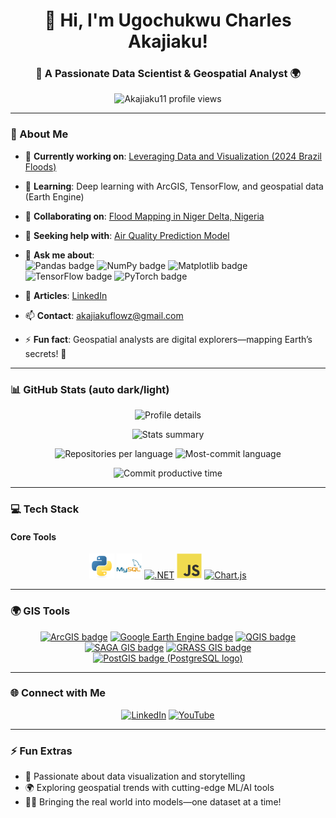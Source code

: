 <div align="center">

<h1>👋 Hi, I'm Ugochukwu Charles Akajiaku!</h1>
<h3>🌟 A Passionate Data Scientist & Geospatial Analyst 🌍</h3>

<p>
  <img src="https://komarev.com/ghpvc/?username=Akajiaku11&label=Profile%20views&color=blueviolet&style=flat" alt="Akajiaku11 profile views" />
</p>

</div>

---

### 🚀 About Me

- 🔭 <strong>Currently working on</strong>: <a href="https://github.com/Akajiaku11/Leveraging-Data-and-Visualization-to-Understand-the-2024-Brazil-Floods">Leveraging Data and Visualization (2024 Brazil Floods)</a>  
- 🌱 <strong>Learning</strong>: Deep learning with ArcGIS, TensorFlow, and geospatial data (Earth Engine)  
- 👯 <strong>Collaborating on</strong>: <a href="https://github.com/Akajiaku11/Flood-Mapping-and-Monitoring-in-Niger-Delta-Nigeria-">Flood Mapping in Niger Delta, Nigeria</a>  
- 🤝 <strong>Seeking help with</strong>: <a href="https://github.com/Akajiaku11/Air-Quality-Prediction-Model">Air Quality Prediction Model</a>  
- 💬 <strong>Ask me about</strong>:  
  <img src="https://img.shields.io/badge/Pandas-150458?style=for-the-badge&logo=pandas&logoColor=white" alt="Pandas badge" />
  <img src="https://img.shields.io/badge/NumPy-013243?style=for-the-badge&logo=numpy&logoColor=white" alt="NumPy badge" />
  <img src="https://img.shields.io/badge/Matplotlib-235A9D?style=for-the-badge&logo=matplotlib&logoColor=white" alt="Matplotlib badge" />
  <img src="https://img.shields.io/badge/TensorFlow-FF6F00?style=for-the-badge&logo=tensorflow&logoColor=white" alt="TensorFlow badge" />
  <img src="https://img.shields.io/badge/PyTorch-EE4C2C?style=for-the-badge&logo=pytorch&logoColor=white" alt="PyTorch badge" />

- 📝 <strong>Articles</strong>: <a href="https://www.linkedin.com/in/akajiaku">LinkedIn</a>  
- 📫 <strong>Contact</strong>: <a href="mailto:akajiakuflowz@gmail.com">akajiakuflowz@gmail.com</a>  
- ⚡ <strong>Fun fact</strong>: Geospatial analysts are digital explorers—mapping Earth’s secrets! 🌌

---

### 📊 GitHub Stats (auto dark/light)

<p align="center">
  <picture>
    <source media="(prefers-color-scheme: dark)" srcset="https://raw.githubusercontent.com/Akajiaku11/Akajiaku11/main/profile-summary-card-output/radical/0-profile-details.svg">
    <source media="(prefers-color-scheme: light)" srcset="https://raw.githubusercontent.com/Akajiaku11/Akajiaku11/main/profile-summary-card-output/github/0-profile-details.svg">
    <img alt="Profile details" src="https://raw.githubusercontent.com/Akajiaku11/Akajiaku11/main/profile-summary-card-output/radical/0-profile-details.svg">
  </picture>
</p>

<p align="center">
  <picture>
    <source media="(prefers-color-scheme: dark)" srcset="https://raw.githubusercontent.com/Akajiaku11/Akajiaku11/main/profile-summary-card-output/radical/3-stats.svg">
    <source media="(prefers-color-scheme: light)" srcset="https://raw.githubusercontent.com/Akajiaku11/Akajiaku11/main/profile-summary-card-output/github/3-stats.svg">
    <img alt="Stats summary" src="https://raw.githubusercontent.com/Akajiaku11/Akajiaku11/main/profile-summary-card-output/radical/3-stats.svg">
  </picture>
</p>

<p align="center">
  <picture>
    <source media="(prefers-color-scheme: dark)" srcset="https://raw.githubusercontent.com/Akajiaku11/Akajiaku11/main/profile-summary-card-output/radical/1-repos-per-language.svg">
    <source media="(prefers-color-scheme: light)" srcset="https://raw.githubusercontent.com/Akajiaku11/Akajiaku11/main/profile-summary-card-output/github/1-repos-per-language.svg">
    <img alt="Repositories per language" src="https://raw.githubusercontent.com/Akajiaku11/Akajiaku11/main/profile-summary-card-output/radical/1-repos-per-language.svg">
  </picture>

  <picture>
    <source media="(prefers-color-scheme: dark)" srcset="https://raw.githubusercontent.com/Akajiaku11/Akajiaku11/main/profile-summary-card-output/radical/2-most-commit-language.svg">
    <source media="(prefers-color-scheme: light)" srcset="https://raw.githubusercontent.com/Akajiaku11/Akajiaku11/main/profile-summary-card-output/github/2-most-commit-language.svg">
    <img alt="Most-commit language" src="https://raw.githubusercontent.com/Akajiaku11/Akajiaku11/main/profile-summary-card-output/radical/2-most-commit-language.svg">
  </picture>
</p>

<p align="center">
  <picture>
    <source media="(prefers-color-scheme: dark)" srcset="https://raw.githubusercontent.com/Akajiaku11/Akajiaku11/main/profile-summary-card-output/radical/4-productive-time.svg">
    <source media="(prefers-color-scheme: light)" srcset="https://raw.githubusercontent.com/Akajiaku11/Akajiaku11/main/profile-summary-card-output/github/4-productive-time.svg">
    <img alt="Commit productive time" src="https://raw.githubusercontent.com/Akajiaku11/Akajiaku11/main/profile-summary-card-output/radical/4-productive-time.svg">
  </picture>
</p>

---

### 💻 Tech Stack

#### Core Tools
<p align="center">
  <a href="https://www.python.org"><img src="https://raw.githubusercontent.com/devicons/devicon/master/icons/python/python-original.svg" alt="Python" width="40" height="40"></a>
  <a href="https://www.mysql.com/"><img src="https://raw.githubusercontent.com/devicons/devicon/master/icons/mysql/mysql-original-wordmark.svg" alt="MySQL" width="40" height="40"></a>
  <a href="https://dotnet.microsoft.com/"><img src="https://raw.githubusercontent.com/devicons/devicon/master/icons/dotnet/dotnet-original.svg" alt=".NET" width="40" height="40"></a>
  <a href="https://developer.mozilla.org/docs/Web/JavaScript"><img src="https://raw.githubusercontent.com/devicons/devicon/master/icons/javascript/javascript-original.svg" alt="JavaScript" width="40" height="40"></a>
  <a href="https://www.chartjs.org"><img src="https://www.chartjs.org/media/logo-title.svg" alt="Chart.js" width="40" height="40"></a>
</p>

---

### 🌍 GIS Tools
<p align="center">
  <a href="https://www.esri.com/en-us/arcgis/products/arcgis-pro/overview"><img src="https://img.shields.io/badge/ArcGIS-FF7F32?style=for-the-badge&logo=arcgis&logoColor=white" alt="ArcGIS badge"></a>
  <a href="https://earthengine.google.com/"><img src="https://img.shields.io/badge/Google%20Earth%20Engine-4285F4?style=for-the-badge&logo=google&logoColor=white" alt="Google Earth Engine badge"></a>
  <a href="https://qgis.org/"><img src="https://img.shields.io/badge/QGIS-A6CE39?style=for-the-badge&logo=qgis&logoColor=white" alt="QGIS badge"></a>
  <a href="https://saga-gis.sourceforge.io/en/index.html"><img src="https://img.shields.io/badge/SAGA%20GIS-005588?style=for-the-badge" alt="SAGA GIS badge"></a>
  <a href="https://grass.osgeo.org/"><img src="https://img.shields.io/badge/GRASS%20GIS-64A33E?style=for-the-badge" alt="GRASS GIS badge"></a>
  <a href="https://postgis.net/"><img src="https://img.shields.io/badge/PostGIS-4F5155?style=for-the-badge&logo=postgresql&logoColor=white" alt="PostGIS badge (PostgreSQL logo)"></a>
</p>

---

### 🌐 Connect with Me
<p align="center">
  <a href="https://linkedin.com/in/akajiaku"><img src="https://img.shields.io/badge/LinkedIn-0A66C2?style=for-the-badge&logo=linkedin&logoColor=white" alt="LinkedIn"></a>
  <a href="https://www.youtube.com/@akajiaku"><img src="https://img.shields.io/badge/YouTube-FF0000?style=for-the-badge&logo=youtube&logoColor=white" alt="YouTube"></a>
</p>

---

### ⚡ Fun Extras
- 🎨 Passionate about data visualization and storytelling  
- 🌍 Exploring geospatial trends with cutting-edge ML/AI tools  
- 🧑‍🔬 Bringing the real world into models—one dataset at a time!
